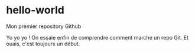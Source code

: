 # hello-world
Mon premier repository Github

Yo yo yo !
On essaie enfin de comprendre comment marche un repo Git.
Et ouais, c'est toujours un début.
